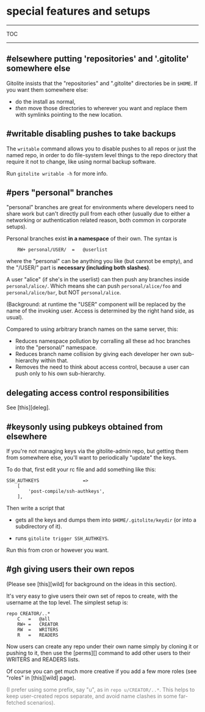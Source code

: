 # special features and setups

----

TOC

----

## #elsewhere putting 'repositories' and '.gitolite' somewhere else

Gitolite insists that the "repositories" and ".gitolite" directories be in
`$HOME`.  If you want them somewhere else:

  * do the install as normal,
  * *then* move those directories to wherever you want and replace them with
    symlinks pointing to the new location.

## #writable disabling pushes to take backups

The `writable` command allows you to disable pushes to all repos or just the
named repo, in order to do file-system level things to the repo directory that
require it not to change, like using normal backup software.

Run `gitolite writable -h` for more info.

## #pers "personal" branches

"personal" branches are great for environments where developers need to share
work but can't directly pull from each other (usually due to either a
networking or authentication related reason, both common in corporate setups).

Personal branches exist **in a namespace** of their own.  The syntax is

        RW+ personal/USER/  =   @userlist

where the "personal" can be anything you like (but cannot be empty), and the
"/USER/" part is **necessary (including both slashes)**.

A user "alice" (if she's in the userlist) can then push any branches inside
`personal/alice/`.  Which means she can push `personal/alice/foo` and
`personal/alice/bar`, but NOT `personal/alice`.

(Background: at runtime the "USER" component will be replaced by the name of
the invoking user.  Access is determined by the right hand side, as usual).

Compared to using arbitrary branch names on the same server, this:

  * Reduces namespace pollution by corralling all these ad hoc branches into
    the "personal/" namespace.
  * Reduces branch name collision by giving each developer her own
    sub-hierarchy within that.
  * Removes the need to think about access control, because a user can push
    only to his own sub-hierarchy.

## delegating access control responsibilities

See [this][deleg].

## #keysonly using pubkeys obtained from elsewhere

If you're not managing keys via the gitolite-admin repo, but getting them from
somewhere else, you'll want to periodically "update" the keys.

To do that, first edit your rc file and add something like this:

    SSH_AUTHKEYS                =>
        [
            'post-compile/ssh-authkeys',
        ],

Then write a script that

  * gets all the keys and dumps them into `$HOME/.gitolite/keydir` (or into a
    subdirectory of it).

  * runs `gitolite trigger SSH_AUTHKEYS`.

Run this from cron or however you want.

## #gh giving users their own repos

(Please see [this][wild] for background on the ideas in this section).

It's very easy to give users their own set of repos to create, with the
username at the top level.  The simplest setup is:

    repo CREATOR/..*
        C   =   @all
        RW+ =   CREATOR
        RW  =   WRITERS
        R   =   READERS

Now users can create any repo under their own name simply by cloning it or
pushing to it, then use the [perms][] command to add other users to their
WRITERS and READERS lists.

Of course you can get much more creative if you add a few more roles (see
"roles" in [this][wild] page).

<font color="gray">(I prefer using some prefix, say "u", as in `repo
u/CREATOR/..*`.  This helps to keep user-created repos separate, and avoid
name clashes in some far-fetched scenarios).</font>

